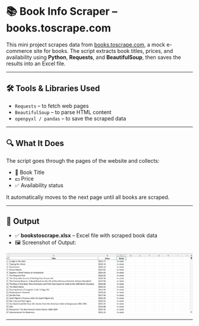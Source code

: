 # 📚 Book Info Scraper – books.toscrape.com

This mini project scrapes data from [books.toscrape.com](http://books.toscrape.com), a mock e-commerce site for books. The script extracts book titles, prices, and availability using **Python**, **Requests**, and **BeautifulSoup**, then saves the results into an Excel file.

---

## 🛠️ Tools & Libraries Used

- `Requests` – to fetch web pages
- `BeautifulSoup` – to parse HTML content
- `openpyxl / pandas` – to save the scraped data

---

## 🔍 What It Does

The script goes through the pages of the website and collects:

- 📖 Book Title  
- 💵 Price  
- ✅ Availability status  

It automatically moves to the next page until all books are scraped.

---

## 📁 Output

- ✅ **bookstoscrape.xlsx** – Excel file with scraped book data
- 🖼️ Screenshot of Output:

![Scraped Book Data](output.png)

---